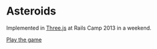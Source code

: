 # Asteroids

Implemented in [Three.js](https://github.com/mrdoob/three.js) at Rails Camp 2013 in a weekend.

[Play the game](http://matt-wratt.github.com/Asteroids/)
